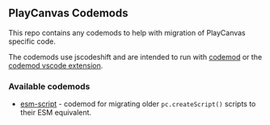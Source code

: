## PlayCanvas Codemods

This repo contains any codemods to help with migration of PlayCanvas specific code.

The codemods use jscodeshift and are intended to run with [codemod](https://www.npmjs.com/package/@codemod/cli) or the [codemod vscode extension](https://marketplace.visualstudio.com/items?itemName=codemod.codemod-vscode-extension).

### Available codemods

- [esm-script](./esm-scripts/) - codemod for migrating older `pc.createScript()` scripts to their ESM equivalent.